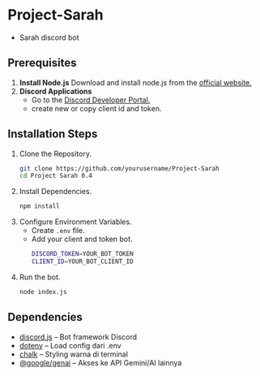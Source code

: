 # Project-Sarah
 - Sarah discord bot

## Prerequisites
 1. **Install Node.js**
    Download and install node.js from the <a href="https://nodejs.org/en/download" target="_blank">official website.</a>
 2. **Discord Applications**
    * Go to the <a href="https://discord.com/developers/applications" target="_blank">Discord Developer Portal.</a>
    * create new or copy client id and token.

## Installation Steps
 1. Clone the Repository.
    ```bash
    git clone https://github.com/yourusername/Project-Sarah
    cd Project Sarah 0.4
    
 2. Install Dependencies.
    ```bash
    npm install
    
 3. Configure Environment Variables.
    * Create `.env` file.
    * Add your client and token bot.
      ```bash
      DISCORD_TOKEN=YOUR_BOT_TOKEN
      CLIENT_ID=YOUR_BOT_CLIENT_ID
      
  4. Run the bot.
     ```bash
     node index.js
     

## Dependencies
- [discord.js](https://www.npmjs.com/package/discord.js) – Bot framework Discord
- [dotenv](https://www.npmjs.com/package/dotenv) – Load config dari .env
- [chalk](https://www.npmjs.com/package/chalk) – Styling warna di terminal
- [@google/genai](https://www.npmjs.com/package/@google/genai) – Akses ke API Gemini/AI lainnya

